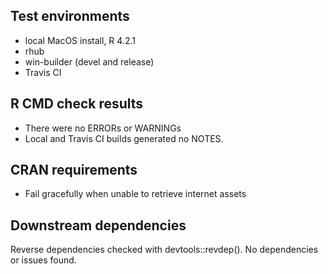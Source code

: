 ## Test environments
* local MacOS install, R 4.2.1
* rhub
* win-builder (devel and release)
* Travis CI

## R CMD check results
* There were no ERRORs or WARNINGs
* Local and Travis CI builds generated no NOTES. 

## CRAN requirements
* Fail gracefully when unable to retrieve internet assets

## Downstream dependencies
Reverse dependencies checked with devtools::revdep(). No dependencies or issues found.
